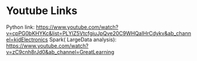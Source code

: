 # Youtube Links

Python link: https://www.youtube.com/watch?v=cpPG0bKHYKc&list=PLYlZ5VtcfgiuJpQve20C9WHQaIHrCdykv&ab_channel=kjdElectronics
Spark( LargeData analysis): https://www.youtube.com/watch?v=zC9cnh8rJd0&ab_channel=GreatLearning
